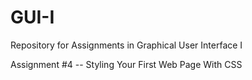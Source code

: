 # GUI-I
Repository for Assignments in Graphical User Interface I

Assignment #4 -- Styling Your First Web Page With CSS

